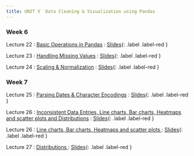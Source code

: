 ```yaml
---
title: UNIT V  Data Cleaning & Visualization using Pandas
---
```


### Week 6


Lecture 22
: [Basic Operations in Pandas](#)
  : [Slides](#){: .label .label-red }
  
Lecture 23
: [Handling Missing Values](#)
  : [Slides](#){: .label .label-red }
  
Lecture 24
: [Scaling & Normalization](#)
  : [Slides](#){: .label .label-red }

### Week 7


Lecture 25
: [Parsing Dates & Character Encodings](#)
  : [Slides](#){: .label .label-red }
  
Lecture 26
: [Inconsistent Data Entries, Line charts, Bar charts, Heatmaps and scatter plots and Distributions](#)
  : [Slides](#){: .label .label-red }

Lecture 26
: [Line charts, Bar charts, Heatmaps and scatter plots ](#)
  : [Slides](#){: .label .label-red }

Lecture 27
: [Distributions ](#)
  : [Slides](#){: .label .label-red }

  

